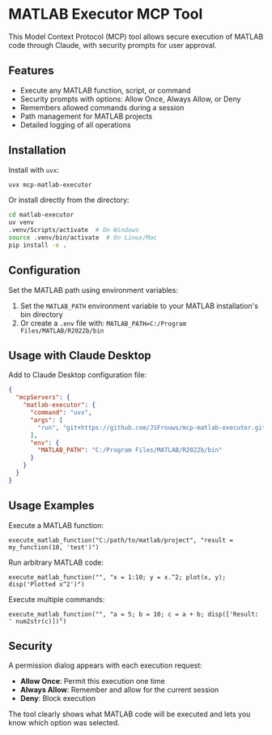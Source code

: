 # MATLAB Executor MCP Tool

This Model Context Protocol (MCP) tool allows secure execution of MATLAB code through Claude, with security prompts for user approval.

## Features

- Execute any MATLAB function, script, or command
- Security prompts with options: Allow Once, Always Allow, or Deny
- Remembers allowed commands during a session
- Path management for MATLAB projects
- Detailed logging of all operations

## Installation

Install with `uvx`:

```bash
uvx mcp-matlab-executor
```

Or install directly from the directory:

```bash
cd matlab-executor
uv venv
.venv/Scripts/activate  # On Windows
source .venv/bin/activate  # On Linux/Mac
pip install -e .
```

## Configuration

Set the MATLAB path using environment variables:

1. Set the `MATLAB_PATH` environment variable to your MATLAB installation's bin directory
2. Or create a `.env` file with: `MATLAB_PATH=C:/Program Files/MATLAB/R2022b/bin`

## Usage with Claude Desktop

Add to Claude Desktop configuration file:

```json
{
  "mcpServers": {
    "matlab-executor": {
      "command": "uvx",
      "args": [
        "run", "git+https://github.com/JSFrouws/mcp-matlab-executor.git"
      ],
      "env": {
        "MATLAB_PATH": "C:/Program Files/MATLAB/R2022b/bin"
      }
    }
  }
}
```

## Usage Examples

Execute a MATLAB function:
```
execute_matlab_function("C:/path/to/matlab/project", "result = my_function(10, 'test')")
```

Run arbitrary MATLAB code:
```
execute_matlab_function("", "x = 1:10; y = x.^2; plot(x, y); disp('Plotted x^2')")
```

Execute multiple commands:
```
execute_matlab_function("", "a = 5; b = 10; c = a + b; disp(['Result: ' num2str(c)])")
```

## Security

A permission dialog appears with each execution request:
- **Allow Once**: Permit this execution one time
- **Always Allow**: Remember and allow for the current session
- **Deny**: Block execution

The tool clearly shows what MATLAB code will be executed and lets you know which option was selected.

